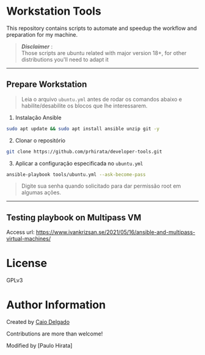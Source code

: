 # Workstation Tools

This repository contains scripts to automate and speedup the workflow and preparation for my machine.

> **_Disclaimer_** :  
> Those scripts are ubuntu related with major version 18+, for other distributions you'll need to adapt it
___

## Prepare Workstation

> Leia o arquivo `ubuntu.yml` antes de rodar os comandos abaixo e habilite/desabilite os blocos que lhe interessarem.

1. Instalação Ansible
```bash
sudo apt update && sudo apt install ansible unzip git -y
```
2. Clonar o repositório
```bash
git clone https://github.com/prhirata/developer-tools.git
```

3. Aplicar a configuração especificada no `ubuntu.yml`
```bash
ansible-playbook tools/ubuntu.yml --ask-become-pass
```
>Digite sua senha quando solicitado para dar permissão root em algumas ações.
___

## Testing playbook on Multipass VM

Access url: https://www.ivankrizsan.se/2021/05/16/ansible-and-multipass-virtual-machines/

# License
GPLv3

# Author Information
Created by [Caio Delgado](https://linktr.ee/caiodelgadonew)

Contributions are more than welcome!

Modified by [Paulo Hirata]